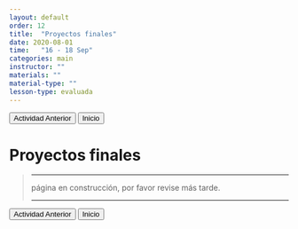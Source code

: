 ```yaml
---
layout: default
order: 12
title:  "Proyectos finales"
date: 2020-08-01
time:   "16 - 18 Sep"
categories: main
instructor: ""
materials: ""
material-type: ""
lesson-type: evaluada
---
```

<a href="https://pesalerno.github.io/genetica2021/main/2020/06/10/9_alineamiento.html"><button>Actividad Anterior</button></a>		<a href="https://pesalerno.github.io/genetica2021/"><button>Inicio</button></a>  

# Proyectos finales

>---------------------
> página en construcción, por favor revise más tarde. 
>
> ----------------------
> 

<a href="https://pesalerno.github.io/genetica2021/main/2020/06/10/9_alineamiento.html"><button>Actividad Anterior</button></a>		<a href="https://pesalerno.github.io/genetica2021/"><button>Inicio</button></a>  
